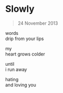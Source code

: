 # Slowly

> 24 November 2013

words  
drip from your lips

my  
heart grows colder

until  
i run away

hating  
and loving you
